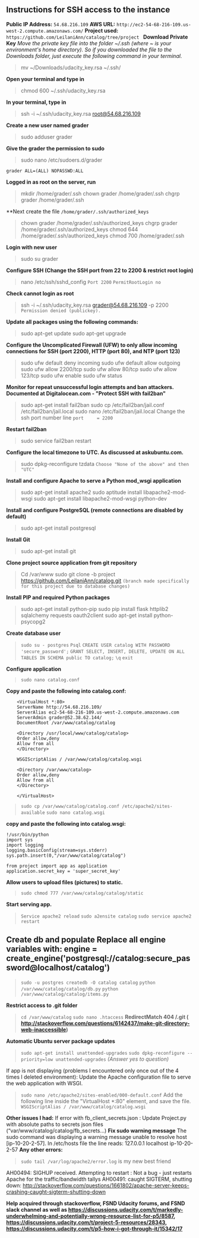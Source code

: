 **Instructions for SSH access to the instance**
-----------------------------------------------
**Public IP Address:** ```54.68.216.109```
**AWS URL:** ```http://ec2-54-68-216-109.us-west-2.compute.amazonaws.com/```
**Project used:** ```https://github.com/LeilaniAnn/catalog/tree/project ```
**Download Private Key**
*Move the private key file into the folder ~/.ssh (where ~ is your environment's home directory). So if you downloaded the file to the Downloads folder, just execute the following command in your terminal.*

> mv ~/Downloads/udacity_key.rsa ~/.ssh/

**Open your terminal and type in** 

> chmod 600 ~/.ssh/udacity_key.rsa

**In your terminal, type in** 

> ssh -i ~/.ssh/udacity_key.rsa root@54.68.216.109

**Create a new user named grader**
> sudo adduser grader

**Give the grader the permission to sudo**

> sudo nano /etc/sudoers.d/grader 
> 
```grader ALL=(ALL) NOPASSWD:ALL```

**Logged in as root on the server, run**

> mkdir /home/grader/.ssh
> chown grader /home/grader/.ssh
> chgrp grader /home/grader/.ssh

**Next create the file ```/home/grader/.ssh/authorized_keys```
>chown grader /home/grader/.ssh/authorized_keys
chgrp grader /home/grader/.ssh/authorized_keys
chmod 644 /home/grader/.ssh/authorized_keys
chmod 700 /home/grader/.ssh

**Login with new user**
>sudo su grader

**Configure SSH (Change the SSH port from 22 to 2200 & restrict root login)**
>nano /etc/ssh/sshd_config
```Port 2200```
```PermitRootLogin no```

**Check cannot login as root**
>ssh -i ~/.ssh/udacity_key.rsa grader@54.68.216.109 -p 2200
```Permission denied (publickey).```

**Update all packages using the following commands:**
>sudo apt-get update
sudo apt-get upgrade

**Configure the Uncomplicated Firewall (UFW) to only allow incoming connections for SSH (port 2200), HTTP (port 80), and NTP (port 123)**
>sudo ufw default deny incoming
sudo ufw default allow outgoing
sudo ufw allow 2200/tcp
sudo ufw allow 80/tcp
sudo ufw allow 123/tcp
sudo ufw enable
sudo ufw status

**Monitor for repeat unsuccessful login attempts and ban attackers. Documented at Digitalocean.com - "Protect SSH with fail2ban"**
>sudo apt-get install fail2ban
sudo cp /etc/fail2ban/jail.conf /etc/fail2ban/jail.local
sudo nano /etc/fail2ban/jail.local
Change the ssh port number line
```port     = 2200```

**Restart fail2ban**
>sudo service fail2ban restart

**Configure the local timezone to UTC. As discussed at askubuntu.com.**
>sudo dpkg-reconfigure tzdata
```Choose "None of the above" and then "UTC"```

**Install and configure Apache to serve a Python mod_wsgi application**
>sudo apt-get install apache2
sudo aptitude install libapache2-mod-wsgi
sudo apt-get install libapache2-mod-wsgi python-dev

**Install and configure PostgreSQL (remote connections are disabled by default)**
>sudo apt-get install postgresql

**Install Git**
>sudo apt-get install git

**Clone project source application from git repository**
>Cd /var/www
>sudo git clone -b project https://github.com/LeilaniAnn/catalog.git 
>```(branch made specifically for this project due to database changes)```

**Install PIP and required Python packages**
>sudo apt-get install python-pip
sudo pip install flask httplib2 sqlalchemy requests oauth2client
sudo apt-get install python-psycopg2

**Create database user**
>```sudo su - postgres```
```Psql```
```CREATE USER catalog WITH PASSWORD 'secure_password';```
```GRANT SELECT, INSERT, DELETE, UPDATE ON ALL TABLES IN SCHEMA public TO catalog;```
```\q```
```exit```

**Configure application**
>```sudo nano catalog.conf```

**Copy and paste the following into catalog.conf:** 
```
	<VirtualHost *:80>
    ServerName http://54.68.216.109/
    ServerAlias ec2-54-68-216-109.us-west-2.compute.amazonaws.com
    ServerAdmin grader@52.38.62.144/
    DocumentRoot /var/www/catalog/catalog

    <Directory /usr/local/www/catalog/catalog>
    Order allow,deny
    Allow from all
    </Directory>

    WSGIScriptAlias / /var/www/catalog/catalog.wsgi

    <Directory /var/www/catalog>
    Order allow,deny
    Allow from all
    </Directory>

	</VirtualHost>
```
>```sudo cp /var/www/catalog/catalog.conf /etc/apache2/sites-available```
```sudo nano catalog.wsgi``` 

**copy and paste the following into catalog.wsgi:**
```
!/usr/bin/python
import sys
import logging
logging.basicConfig(stream=sys.stderr)
sys.path.insert(0,"/var/www/catalog/catalog")

from project import app as application
application.secret_key = 'super_secret_key'
```
**Allow users to upload files (pictures) to static.**
>```sudo chmod 777 /var/www/catalog/catalog/static```

**Start serving app.**
>```Service apache2 reload```
```sudo a2ensite catalog```
```sudo service apache2 restart```

**Create db and populate**
Replace all engine variables with: engine = create_engine('postgresql://catalog:secure_password@localhost/catalog')
------------------------------------------------------------------------
>```sudo -u postgres createdb -O catalog catalog```
```python /var/www/catalog/catalog/db.py```
```python /var/www/catalog/catalog/items.py```

**Restrict access to .git folder**
>```cd /var/www/catalog```
```sudo nano .htaccess```
**RedirectMatch 404 /\.git ( http://stackoverflow.com/questions/6142437/make-git-directory-web-inaccessible)**

**Automatic Ubuntu server package updates**
>```sudo apt-get install unattended-upgrades```
```sudo dpkg-reconfigure --priority=low unattended-upgrades```
*(Answer yes to question)*

If app is not displaying (problems I encountered only once out of the 4 times I deleted environment):
Update the Apache configuration file to serve the web application with WSGI.
>```sudo nano /etc/apache2/sites-enabled/000-default.conf```
Add the following line inside the "VirtualHost *:80" element, and save the file.
```WSGIScriptAlias / /var/www/catalog/catalog.wsgi```

**Other issues I had:**
If error with fb_client_secrets.json : Update Project.py with absolute paths to secrets json files (“var/www/catalog/catalog/fb_secrets…)
**Fix sudo warning message**
The sudo command was displaying a warning message unable to resolve host [ip-10-20-2-57]. In /etc/hosts file the line reads: 127.0.0.1 localhost ip-10-20-2-57
**Any other errors:** 
>```sudo tail /var/log/apache2/error.log``` is my new best friend

AH00494: SIGHUP received.  Attempting to restart : Not a bug - just restarts Apache for the traffic/bandwidth tallys
AH00491: caught SIGTERM, shutting down: http://stackoverflow.com/questions/1661802/apache-server-keeps-crashing-caught-sigterm-shutting-down

**Help acquired through stackoverflow, FSND Udacity forums, and FSND slack channel as well as https://discussions.udacity.com/t/markedly-underwhelming-and-potentially-wrong-resource-list-for-p5/8587, https://discussions.udacity.com/t/project-5-resources/28343, https://discussions.udacity.com/t/p5-how-i-got-through-it/15342/17**
